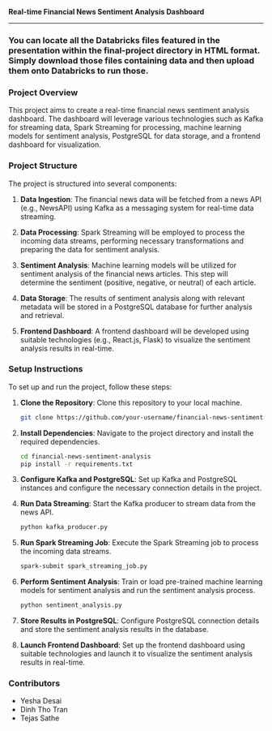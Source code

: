 **Real-time Financial News Sentiment Analysis Dashboard**

---
### You can locate all the Databricks files featured in the presentation within the final-project directory in HTML format. Simply download those files containing data and then upload them onto Databricks to run those.



### Project Overview

This project aims to create a real-time financial news sentiment analysis dashboard. The dashboard will leverage various technologies such as Kafka for streaming data, Spark Streaming for processing, machine learning models for sentiment analysis, PostgreSQL for data storage, and a frontend dashboard for visualization.

### Project Structure

The project is structured into several components:

1. **Data Ingestion**: The financial news data will be fetched from a news API (e.g., NewsAPI) using Kafka as a messaging system for real-time data streaming.

2. **Data Processing**: Spark Streaming will be employed to process the incoming data streams, performing necessary transformations and preparing the data for sentiment analysis.

3. **Sentiment Analysis**: Machine learning models will be utilized for sentiment analysis of the financial news articles. This step will determine the sentiment (positive, negative, or neutral) of each article.

4. **Data Storage**: The results of sentiment analysis along with relevant metadata will be stored in a PostgreSQL database for further analysis and retrieval.

5. **Frontend Dashboard**: A frontend dashboard will be developed using suitable technologies (e.g., React.js, Flask) to visualize the sentiment analysis results in real-time.

### Setup Instructions

To set up and run the project, follow these steps:

1. **Clone the Repository**: Clone this repository to your local machine.

   ```bash
   git clone https://github.com/your-username/financial-news-sentiment-analysis.git
   ```

2. **Install Dependencies**: Navigate to the project directory and install the required dependencies.

   ```bash
   cd financial-news-sentiment-analysis
   pip install -r requirements.txt
   ```

3. **Configure Kafka and PostgreSQL**: Set up Kafka and PostgreSQL instances and configure the necessary connection details in the project.

4. **Run Data Streaming**: Start the Kafka producer to stream data from the news API.

   ```bash
   python kafka_producer.py
   ```

5. **Run Spark Streaming Job**: Execute the Spark Streaming job to process the incoming data streams.

   ```bash
   spark-submit spark_streaming_job.py
   ```

6. **Perform Sentiment Analysis**: Train or load pre-trained machine learning models for sentiment analysis and run the sentiment analysis process.

   ```bash
   python sentiment_analysis.py
   ```

7. **Store Results in PostgreSQL**: Configure PostgreSQL connection details and store the sentiment analysis results in the database.

8. **Launch Frontend Dashboard**: Set up the frontend dashboard using suitable technologies and launch it to visualize the sentiment analysis results in real-time.

### Contributors

- Yesha Desai
- Dinh Tho Tran
- Tejas Sathe

